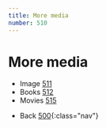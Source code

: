 ```yaml
---
title: More media
number: 510
---
```

# More media

* Image [511](511)
* Books [512](512)
* Movies [515](515)

<!-- -->
* Back [500](500){:class="nav"}
